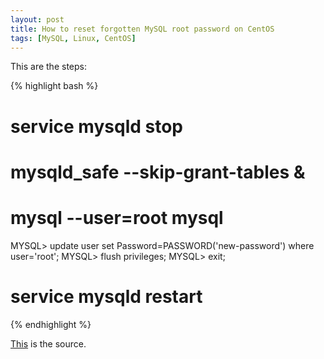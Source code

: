 ```yaml
---
layout: post
title: How to reset forgotten MySQL root password on CentOS
tags: [MySQL, Linux, CentOS]
---
```


This are the steps:

{% highlight bash %}

# service mysqld stop
# mysqld_safe --skip-grant-tables &
# mysql --user=root mysql

MYSQL> update user set Password=PASSWORD('new-password') where user='root';
MYSQL> flush privileges;
MYSQL> exit;

# service mysqld restart

{% endhighlight %}

[This](https://www.howtoforge.com/reset-forgotten-mysql-root-password) is the source.
